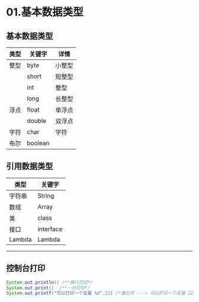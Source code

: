 # 01.基本数据类型

## 基本数据类型

| 类型 | 关键字  | 详情   |
| ---- | ------- | ------ |
| 整型 | byte    | 小整型 |
|      | short   | 短整型 |
|      | int     | 整型   |
|      | long    | 长整型 |
| 浮点 | float   | 单浮点 |
|      | double  | 双浮点 |
| 字符 | char    | 字符   |
| 布尔 | boolean |        |

## 引用数据类型

| 类型   | 关键字    |
| ------ | --------- |
| 字符串 | String    |
| 数组   | Array     |
| 类     | class     |
| 接口   | interface |
| Lambda | Lambda    |

---

## 控制台打印

```java
System.out.println() /**换行打印*/
System.out.print()  /**一行打印*/
System.out.printf("可以打印一个变量 %d",22) /*展位符 ---> 可以打印一个变量 22*/
```